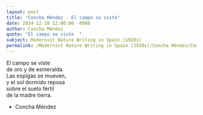 ```yaml
---
layout: post
title: "Concha Méndez - El campo se viste"
date: 2024-12-28 12:00:00 -0000
author: Concha Méndez
quote: "El campo se viste  "
subject: Modernist Nature Writing in Spain (1920s)
permalink: /Modernist Nature Writing in Spain (1920s)/Concha Méndez/Concha Méndez - El campo se viste
---
```


El campo se viste  
de oro y de esmeralda.  
Las espigas se mueven,  
y el sol dormido reposa  
sobre el suelo fértil  
de la madre tierra.

- Concha Méndez
